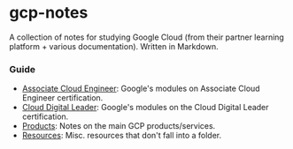 # gcp-notes

A collection of notes for studying Google Cloud (from their partner learning platform + various documentation). Written in Markdown.

### Guide
* [Associate Cloud Engineer](https://github.com/tmalamut/gcp-notes/tree/main/Associate%20Cloud%20Engineer/): Google's modules on Associate Cloud Engineer certification.
* [Cloud Digital Leader](https://github.com/tmalamut/gcp-notes/tree/main/Cloud%20Digital%20Leader): Google's modules on the Cloud Digital Leader certification.
* [Products](https://github.com/tmalamut/gcp-notes/tree/main/Products): Notes on the main GCP products/services.
* [Resources](https://github.com/tmalamut/gcp-notes/blob/main/Resources.md): Misc. resources that don't fall into a folder.






